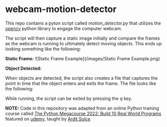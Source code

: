 # webcam-motion-detector

This repo contains a pyton script called *motion_detector.py* that utilizes the [opencv](https://pypi.org/project/opencv-python/) python library to engage the computer webcam. 

The script will then capture a static image initially and compare the frames as the webcam is running to ultimately detect moving objects. This ends up looking something like the following:

**Static Frame:**
![Static Frame Example](/images/Static Frame Example.png)

**Object Detected:**

When objects are detected, the script also creates a file that captures the point in time that the object enters and exits the frame. The file looks like the following:

While running, the script can be exited by pressing the *q* key.

**NOTE:** Code in this repository was adapted from an online Python training course called [The Python Megacourse 2022: Build 10 Real World Programs](https://www.udemy.com/course/the-python-mega-course/) featured on [udemy](https://www.udemy.com/), taught by [Ardit Sulce](https://www.udemy.com/course/the-python-mega-course/#instructor-1)
